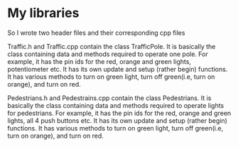# My libraries
So I wrote two header files and their corresponding cpp files

Traffic.h and Traffic.cpp contain the class TrafficPole.
It is basically the class containing data and methods required to operate one pole.
For example, it has the pin ids for the red, orange and green lights, potentiometer etc.
It has its own update and setup (rather begin) functions.
It has various methods to turn on green light, turn off green(i.e, turn on orange), and turn on red.

Pedestrians.h and Pedestrains.cpp contain the class Pedestrians.
It is basically the class containing data and methods required to operate lights for pedestrians.
For example, it has the pin ids for the red, orange and green lights, all 4 push buttons etc.
It has its own update and setup (rather begin) functions.
It has various methods to turn on green light, turn off green(i.e, turn on orange), and turn on red.
